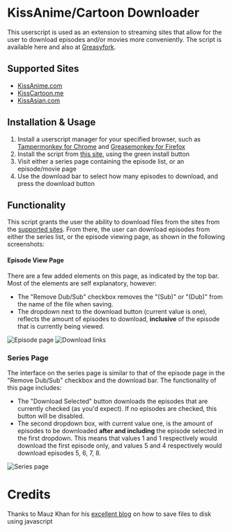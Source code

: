 KissAnime/Cartoon Downloader
=============

This userscript is used as an extension to streaming sites that allow for the user to download episodes and/or movies more conveniently. The script is available here and also at [Greasyfork](https://greasyfork.org/en/scripts/10305-kissanime-cartoon-downloader).

Supported Sites
--------
- [KissAnime.com](http://kissanime.com/) 
- [KissCartoon.me](http://kisscartoon.me/) 
- [KissAsian.com](http://kissasian.com/)


Installation & Usage
------------
1. Install a userscript manager for your specified browser, such as [Tampermonkey for Chrome](https://chrome.google.com/webstore/detail/tampermonkey/dhdgffkkebhmkfjojejmpbldmpobfkfo?hl=en) and [Greasemonkey for Firefox](https://addons.mozilla.org/en-US/firefox/addon/greasemonkey/)
2. Install the script from [this site](https://greasyfork.org/en/scripts/10305-kissanime-cartoon-downloader), using the green install button
3. Visit either a series page containing the episode list, or an episode/movie page
4. Use the download bar to select how many episodes to download, and press the download button

Functionality
--------
This script  grants the user the ability to download files from the sites from the [supported sites](#Supported%20Sites). From there, the user can download episodes from either the series list, or the episode viewing page, as shown in the following screenshots:
#### Episode View Page
There are a few added elements on this page, as indicated by the top bar. Most of the elements are self explanatory, however:
+ The "Remove Dub/Sub" checkbox removes the "(Sub)" or "(Dub)" from the name of the file when saving.
+ The dropdown next to the download button (current value is one), reflects the amount of episodes to download, **inclusive** of the episode that is currently being viewed.

![Episode page](https://github.com/Domination9987/KissAnime-Cartoon-Downloader/blob/master/screenshots/episodePage.jpg?raw=true "Episode view page")
![Download links](https://github.com/Domination9987/KissAnime-Cartoon-Downloader/blob/master/screenshots/downloadLinks.jpg?raw=true "Edited download links")

### Series Page
The interface on the series page is similar to that of the episode page in the "Remove Dub/Sub" checkbox and the download bar. The functionality of this page includes:
+ The "Download Selected" button downloads the episodes that are currently checked (as you'd expect). If no episodes are checked, this button will be disabled.
+ The second dropdown box, with current value one, is the amount of episodes to be downloaded **after and including** the episode selected in the first dropdown. This means that values 1 and 1 respectively would download the first episode only, and values 5 and 4 respectively would download episodes 5, 6, 7, 8.

![Series page](https://github.com/Domination9987/KissAnime-Cartoon-Downloader/blob/master/screenshots/seriesPage.jpg?raw=true "Series page")


Credits
=======

Thanks to Mauz Khan for his [excellent blog](http://muaz-khan.blogspot.com.au/2012/10/save-files-on-disk-using-javascript-or.html) on how to save files to disk using javascript 